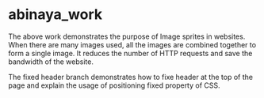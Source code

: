 # abinaya_work
The above work demonstrates the purpose of Image sprites in websites. When there are many images used, all the images are combined together to form a single image. It reduces the number of HTTP requests and save the bandwidth of the website.

The fixed header branch demonstrates how to fixe header at the top of the page and explain the usage of positioning fixed property of CSS.
